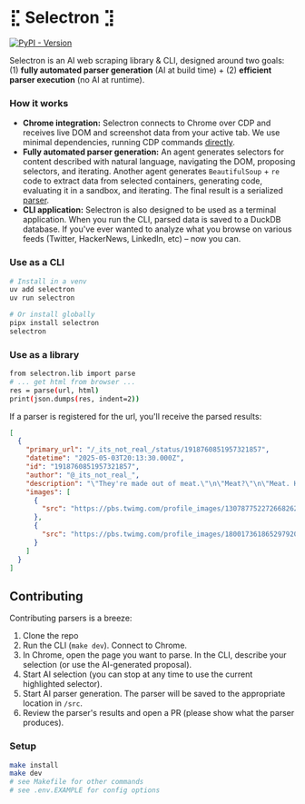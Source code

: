 # ⣏ Selectron ⣹

[![PyPI - Version](https://img.shields.io/pypi/v/selectron.svg)](https://pypi.org/project/selectron)

Selectron is an AI web scraping library & CLI, designed around two goals: (1) **fully automated parser generation** (AI at build time) + (2) **efficient parser execution** (no AI at runtime).

### How it works

- **Chrome integration:** Selectron connects to Chrome over CDP and receives live DOM and screenshot data from your active tab. We use minimal dependencies, running CDP commands [directly](https://github.com/SubstrateLabs/selectron/blob/main/src/selectron/chrome/chrome_cdp.py).
- **Fully automated parser generation:** An agent generates selectors for content described with natural language, navigating the DOM, proposing selectors, and iterating. Another agent generates `BeautifulSoup` + `re` code to extract data from selected containers, generating code, evaluating it in a sandbox, and iterating. The final result is a serialized [parser](https://github.com/SubstrateLabs/selectron/blob/main/src/selectron/parsers/news.ycombinator.com.json). 
- **CLI application:** Selectron is also designed to be used as a terminal application. When you run the CLI, parsed data is saved to a DuckDB database. If you've ever wanted to analyze what you browse on various feeds (Twitter, HackerNews, LinkedIn, etc) – now you can.

### Use as a CLI

```sh
# Install in a venv
uv add selectron
uv run selectron

# Or install globally
pipx install selectron
selectron
```

### Use as a library

```sh
from selectron.lib import parse
# ... get html from browser ...
res = parse(url, html)
print(json.dumps(res, indent=2))
```

If a parser is registered for the url, you'll receive the parsed results:

```json
[
  {
    "primary_url": "/_its_not_real_/status/1918760851957321857",
    "datetime": "2025-05-03T20:13:30.000Z",
    "id": "1918760851957321857",
    "author": "@_its_not_real_",
    "description": "\"They're made out of meat.\"\n\"Meat?\"\n\"Meat. Humans. They're made entirely out of meat.\"\n\"But that's impossible. What about all the tokens they generate? The text? The code?\"\n\"They do produce tokens, but the tokens aren't their essence. They're merely outputs. The humans themselves",
    "images": [
      {
        "src": "https://pbs.twimg.com/profile_images/1307877522726682625/t5r3D_-n_x96.jpg"
      },
      {
        "src": "https://pbs.twimg.com/profile_images/1800173618652979201/2cDLkS53_bigger.jpg"
      }
    ]
  }
]
```

## Contributing

Contributing parsers is a breeze:

1. Clone the repo
2. Run the CLI (`make dev`). Connect to Chrome.
3. In Chrome, open the page you want to parse. In the CLI, describe your selection (or use the AI-generated proposal).
4. Start AI selection (you can stop at any time to use the current highlighted selector).
5. Start AI parser generation. The parser will be saved to the appropriate location in `/src`. 
6. Review the parser's results and open a PR (please show what the parser produces).

### Setup

```sh
make install
make dev
# see Makefile for other commands
# see .env.EXAMPLE for config options
```